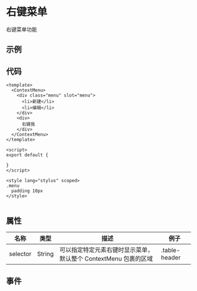 # 右键菜单
右键菜单功能

## 示例  
<Demo>
  <ContextMenuDemo />
</Demo>

## 代码  
```vue
<template>
  <ContextMenu>
    <div class="menu" slot="menu">
      <li>新建</li> 
      <li>编辑</li> 
    </div>
    <div>
      右键我
    </div>
  </ContextMenu>
</template>

<script>
export default {

}
</script>

<style lang="stylus" scoped>
.menu
  padding 10px
</style>


```

## 属性  
| 名称 | 类型 | 描述 | 例子 |  
| ---- | ---- | ---- | ---- |
| selector | String | 可以指定特定元素右键时显示菜单， 默认整个 ContextMenu 包裹的区域| .table-header |
## 事件  

<Comment />